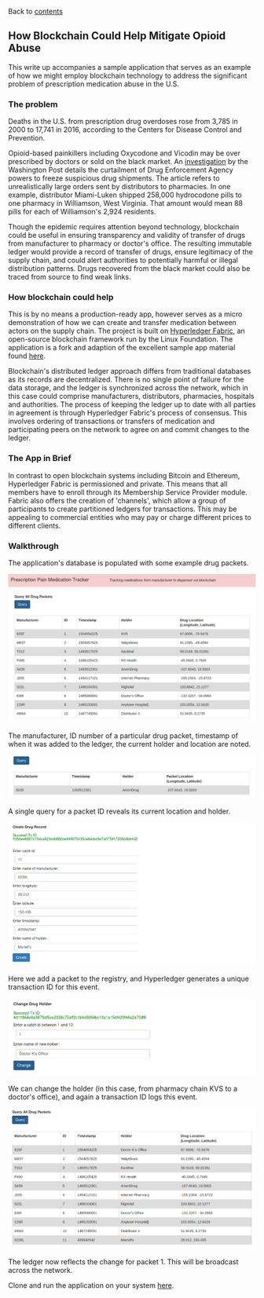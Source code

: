 Back to [contents](../)

## How Blockchain Could Help Mitigate Opioid Abuse

[//]: # (Image References)

[image1]: images/image1.PNG "Query All of Ledger"
[image2]: images/image2.PNG "Single Query"
[image3]: images/image3.PNG "Create Item"
[image4]: images/image4.PNG "Change Holder"
[image5]: images/image5.PNG "Updated Ledger"


This write up accompanies a sample application that serves as an example of how we might employ blockchain technology to address the significant problem of prescription medication abuse in the U.S.

### The problem

Deaths in the U.S. from prescription drug overdoses rose from 3,785 in 2000 to 17,741 in 2016, according to the Centers for Disease Control and Prevention.

Opioid-based painkillers including Oxycodone and Vicodin may be over prescribed by doctors or sold on the black market. An [investigation](https://www.washingtonpost.com/graphics/2017/investigations/dea-drug-industry-congress/?utm_term=.4c490838c6a4) by the Washington Post details the curtailment of Drug Enforcement Agency powers to freeze suspicious drug shipments. The article refers to unrealistically large orders sent by distributors to pharmacies. In one example, distributor Miami-Luken shipped 258,000 hydrocodone pills to one pharmacy in Williamson, West Virginia. That amount would mean 88 pills for each of Williamson's 2,924 residents.  

Though the epidemic requires attention beyond technology, blockchain could be useful in ensuring transparency and validity of transfer of drugs from manufacturer to pharmacy or doctor's office. The resulting immutable ledger would provide a record of transfer of drugs, ensure legitimacy of the supply chain, and could alert authorities to potentially harmful or illegal distribution patterns. Drugs recovered from the black market could also be traced from source to find weak links.

### How blockchain could help

This is by no means a production-ready app, however serves as a micro demonstration of how we can create and transfer medication between actors on the supply chain. The project is built on [Hyperledger Fabric](https://www.hyperledger.org/projects/fabric), an open-source blockchain framework run by the Linux Foundation. The application is a fork and adaption of the excellent sample app material found [here](https://github.com/hyperledger/fabric-samples).

Blockchain's distributed ledger approach differs from traditional databases as its records are decentralized. There is no single point of failure for the data storage, and the ledger is synchronized across the network, which in this case could comprise manufacturers, distributors, pharmacies, hospitals and authorities. The process of keeping the ledger up to date with all parties in agreement is through Hyperledger Fabric's process of consensus. This involves ordering of transactions or transfers of medication and participating peers on the network to agree on and commit changes to the ledger.

### The App in Brief

In contrast to open blockchain systems including Bitcoin and Ethereum, Hyperledger Fabric is permissioned and private. This means that all members have to enroll through its Membership Service Provider module.  
Fabric also offers the creation of 'channels', which allow a group of participants to create partitioned ledgers for transactions. This may be appealing to commercial entities who may pay or charge different prices to different clients.

### Walkthrough

The application's database is populated with some example drug packets.

![alt text][image1]

The manufacturer, ID number of a particular drug packet, timestamp of when it was added to the ledger, the current holder and location are noted.

![alt text][image2]

A single query for a packet ID reveals its current location and holder.

![alt text][image3]

Here we add a packet to the registry, and Hyperledger generates a unique transaction ID for this event.

![alt text][image4]

We can change the holder (in this case, from pharmacy chain KVS to a doctor's office), and again a transaction ID logs this event.

![alt text][image5]

The ledger now reflects the change for packet 1. This will be broadcast across the network.

Clone and run the application on your system [here](https://github.com/rastringer/medication-blockchain).

